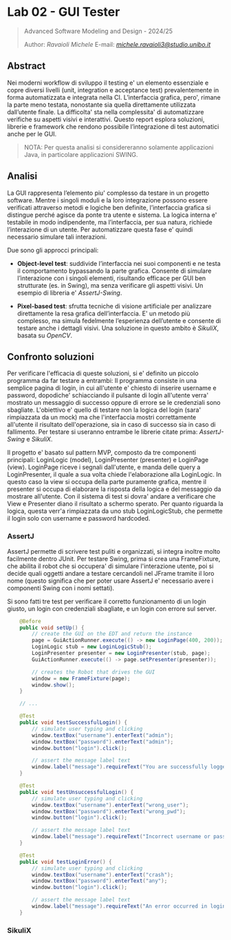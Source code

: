 # Lab 02 - GUI Tester

> Advanced Software Modeling and Design - 2024/25
>
> Author: *Ravaioli Michele*
> E-mail: *michele.ravaioli3@studio.unibo.it*

## Abstract

Nei moderni workflow di sviluppo il testing e' un elemento essenziale e copre diversi livelli (unit, integration e acceptance test) prevalentemente in forma automatizzata e integrata nella CI. L’interfaccia grafica, pero', rimane la parte meno testata, nonostante sia quella direttamente utilizzata dall’utente finale. La difficolta' sta nella complessita' di automatizzare verifiche su aspetti visivi e interattivi. Questo report esplora soluzioni, librerie e framework che rendono possibile l’integrazione di test automatici anche per le GUI.

> NOTA: Per questa analisi si considereranno solamente applicazioni Java, in particolare applicazioni SWING.

## Analisi

La GUI rappresenta l’elemento piu' complesso da testare in un progetto software. Mentre i singoli moduli e la loro integrazione possono essere verificati attraverso metodi e logiche ben definite, l’interfaccia grafica si distingue perché agisce da ponte tra utente e sistema. La logica interna e' testabile in modo indipendente, ma l’interfaccia, per sua natura, richiede l’interazione di un utente. Per automatizzare questa fase e' quindi necessario simulare tali interazioni.

Due sono gli approcci principali:

- **Object-level test**: suddivide l’interfaccia nei suoi componenti e ne testa il comportamento bypassando la parte grafica. Consente di simulare l’interazione con i singoli elementi, risultando efficace per GUI ben strutturate (es. in Swing), ma senza verificare gli aspetti visivi. Un esempio di libreria e' *AssertJ-Swing*.

- **Pixel-based test**: sfrutta tecniche di visione artificiale per analizzare direttamente la resa grafica dell’interfaccia. E' un metodo più complesso, ma simula fedelmente l’esperienza dell’utente e consente di testare anche i dettagli visivi. Una soluzione in questo ambito è *SikuliX*, basata su *OpenCV*.

## Confronto soluzioni

Per verificare l'efficacia di queste soluzioni, si e' definito un piccolo programma da far testare a entrambi: Il programma consiste in una semplice pagina di login, in cui all'utente e' chiesto di inserire username e password, dopodiche' schiacciando il pulsante di login all'utente verra' mostrato un messaggio di successo oppure di errore se le credenziali sono sbagliate. L'obiettivo e' quello di testare non la logica del login (sara' rimpiazzata da un mock) ma che l'interfaccia mostri correttamente all'utente il risultato dell'operazione, sia in caso di successo sia in caso di fallimento. Per testare si useranno entrambe le librerie citate prima: *AssertJ-Swing* e *SikuliX*.

Il progetto e' basato sul pattern MVP, composto da tre componenti principali: LoginLogic (model), LoginPresenter (presenter) e LoginPage (view). LoginPage riceve i segnali dall'utente, e manda delle query a LoginPresenter, il quale a sua volta chiede l'elaborazione alla LoginLogic. In questo caso la view si occupa della parte puramente grafica, mentre il presenter si occupa di elaborare la risposta della logica e del messaggio da mostrare all'utente. Con il sistema di test si dovra' andare a verificare che View e Presenter diano il risultato a schermo sperato. Per quanto riguarda la logica, questa verr'a rimpiazzata da uno stub LoginLogicStub, che permette il login solo con username e password hardcoded.

### AssertJ

AssertJ permette di scrivere test puliti e organizzati, si integra inoltre molto facilmente dentro JUnit. Per testare Swing, prima si crea una FrameFixture, che abilita il robot che si occupera' di simulare l'interazione utente, poi si decide quali oggetti andare a testare cercandoli nel JFrame tramite il loro nome (questo significa che per poter usare AssertJ e' necessario avere i componenti Swing con i nomi settati).

Si sono fatti tre test per verificare il corretto funzionamento di un login giusto, un login con credenziali sbagliate, e un login con errore sul server.

```java
    @Before
    public void setUp() {
        // create the GUI on the EDT and return the instance
        page = GuiActionRunner.execute(() -> new LoginPage(400, 200));
        LoginLogic stub = new LoginLogicStub();
        LoginPresenter presenter = new LoginPresenter(stub, page);
        GuiActionRunner.execute(() -> page.setPresenter(presenter));

        // creates the Robot that drives the GUI
        window = new FrameFixture(page);
        window.show();
    }

    // ...

    @Test
    public void testSuccessfulLogin() {
        // simulate user typing and clicking
        window.textBox("username").enterText("admin");
        window.textBox("password").enterText("admin");
        window.button("login").click();

        // assert the message label text
        window.label("message").requireText("You are successfully logged in! (Code: 200)");
    }

    @Test
    public void testUnsuccessfulLogin() {
        // simulate user typing and clicking
        window.textBox("username").enterText("wrong_user");
        window.textBox("password").enterText("wrong_pwd");
        window.button("login").click();

        // assert the message label text
        window.label("message").requireText("Incorrect username or password. (Code: 400)");
    }

    @Test
    public void testLoginError() {
        // simulate user typing and clicking
        window.textBox("username").enterText("crash");
        window.textBox("password").enterText("any");
        window.button("login").click();

        // assert the message label text
        window.label("message").requireText("An error occurred in login. (Code: 500)");
    }
```

### SikuliX

